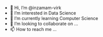 - 👋 Hi, I’m @inzamam-virk
- 👀 I’m interested in Data Science
- 🌱 I’m currently learning Computer Science
- 💞️ I’m looking to collaborate on ...
- 📫 How to reach me ...

<!---
inzamam-virk/inzamam-virk is a ✨ special ✨ repository because its `README.md` (this file) appears on your GitHub profile.
You can click the Preview link to take a look at your changes.
--->
